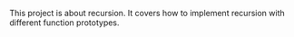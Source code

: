 This project is about recursion. It covers how to implement recursion with different function prototypes.